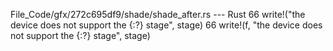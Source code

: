 File_Code/gfx/272c695df9/shade/shade_after.rs --- Rust
66                 write!("the device does not support the {:?} stage", stage)                                                                               66                 write!(f, "the device does not support the {:?} stage", stage)

